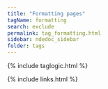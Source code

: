 ```yaml
---
title: "Formatting pages"
tagName: formatting
search: exclude
permalink: tag_formatting.html
sidebar: ndedoc_sidebar
folder: tags
---
```

{% include taglogic.html %}

{% include links.html %}
